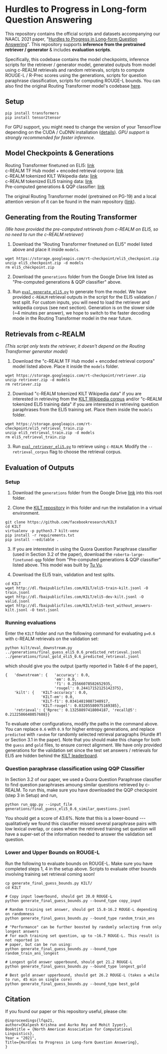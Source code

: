 # Hurdles to Progress in Long-form Question Answering

This repository contains the official scripts and datasets accompanying our NAACL 2021 paper, "[Hurdles to Progress in Long-form Question Answering](https://arxiv.org/abs/2103.06332)". This repository supports **inference from the pretrained retriever / generator** & includes **evaluation scripts**.

Specifically, this codebase contains the model checkpoints, inference scripts for the retriever / generator model, generated outputs from model using c-REALM retrievals and random retrievals, scripts to compute ROUGE-L / R-Prec scores using the generations, scripts for question paraphrase classification, scripts for computing ROUGE-L bounds. You can also find the original Routing Transformer model's codebase [here](https://github.com/google-research/google-research/tree/master/routing_transformer).

## Setup

```
pip install transformers
pip install tensor2tensor
```

For GPU support, you might need to change the version of your TensorFlow depending on the CUDA / CuDNN installation ([details](https://www.tensorflow.org/install/source#gpu)). *GPU support is strongly recommended for faster inference*.

## Model Checkpoints & Generations

Routing Transformer finetuned on ELI5: [link](https://storage.googleapis.com/rt-checkpoint/eli5_checkpoint.zip)  
c-REALM TF Hub model + encoded retrieval corpora: [link](https://storage.googleapis.com/rt-checkpoint/retriever.zip)  
c-REALM tokenized KILT Wikipedia data: [link](https://storage.googleapis.com/rt-checkpoint/kilt_retrieval_train.zip)   
c-REALM tokenized ELI5 training data: [link](https://storage.googleapis.com/rt-checkpoint/eli5_retrieval_train.zip)  
Pre-computed generations & QQP classifier: [link](https://drive.google.com/drive/folders/1kBIo26SdjHJUKe7wYr2mh87sH0XNnUSJ?usp=sharing)

The original Routing Transformer model (pretrained on PG-19) and a local attention version of it can be found in the main repository ([link](https://github.com/google-research/google-research/tree/master/routing_transformer#pre-trained-pg-19-checkpoint-)).

## Generating from the Routing Transformer

*(We have provided the pre-computed retrievals from c-REALM on ELI5, so no need to run the c-REALM retriever)*

1. Download the "Routing Transformer finetuned on ELI5" model listed above and place it inside `models`.

```
wget https://storage.googleapis.com/rt-checkpoint/eli5_checkpoint.zip
unzip eli5_checkpoint.zip -d models
rm eli5_checkpoint.zip
```

2. Download the `generations` folder from the Google Drive link listed as "Pre-computed generations & QQP classifier" above.

3. Run [`eval_generate_eli5.py`](eval_generate_eli5.py) to generate from the model. We have provided `c-REALM` retrieval outputs in the script for the ELI5 validation / test split. For custom inputs, you will need to load the retriever and wikipedia corpus (see next section). Generation is on the slower side (~4 minutes per answer), we hope to switch to the faster decoding mode in the Routing Transformer model in the near future.

## Retrievals from c-REALM

*(This script only tests the retriever, it doesn't depend on the Routing Transformer generator model)*

1. Download the "c-REALM TF Hub model + encoded retrieval corpora" model listed above. Place it inside the `models` folder.

```
wget https://storage.googleapis.com/rt-checkpoint/retriever.zip
unzip retriever.zip -d models
rm retriever.zip
```

2. Download "c-REALM tokenized KILT Wikipedia data" if you are interested in retrieving from the [KILT Wikipedia corpus](https://github.com/facebookresearch/KILT#kilt-knowledge-source) and/or "c-REALM tokenized ELI5 training data" if you are interested in retrieving question paraphrases from the ELI5 training set. Place them inside the `models` folder.

```
wget https://storage.googleapis.com/rt-checkpoint/eli5_retrieval_train.zip
unzip eli5_retrieval_train.zip -d models
rm eli5_retrieval_train.zip
```

3. Run [`eval_retriever_eli5.py`](eval_retriever_eli5.py) to retrieve using `c-REALM`. Modify the `--retrieval_corpus` flag to choose the retrieval corpus.

## Evaluation of Outputs

### Setup

1. Download the `generations` folder from the Google Drive [link](https://drive.google.com/drive/folders/1kBIo26SdjHJUKe7wYr2mh87sH0XNnUSJ?usp=sharing) into this root folder.

2. Clone the [KILT repository](https://github.com/facebookresearch/KILT) in this folder and run the installation in a virtual environment.

```
git clone https://github.com/facebookresearch/KILT
cd KILT
virtualenv -p python3.7 kilt-venv
pip install -r requirements.txt
pip install --editable .
```

3. If you are interested in using the Quora Question Paraphrase classifier (used in Section 3.2 of the paper), download the `roberta-large-finetuned-qqp` folder from "Pre-computed generations & QQP classifier" listed above. This model was built by [Tu Vu](https://people.cs.umass.edu/~tuvu/).

4. Download the ELI5 train, validation and test splits.

```
cd KILT
wget http://dl.fbaipublicfiles.com/KILT/eli5-train-kilt.jsonl -O train.jsonl
wget http://dl.fbaipublicfiles.com/KILT/eli5-dev-kilt.jsonl -O valid.jsonl
wget http://dl.fbaipublicfiles.com/KILT/eli5-test_without_answers-kilt.jsonl -O test.jsonl
```

### Running evaluations

Enter the `KILT` folder and run the following command for evaluating `p=0.6` with c-REALM retrievals on the validation set:

```
python kilt/eval_downstream.py ../generations/final_guess_eli5_0.6_predicted_retrieval.jsonl ../generations/final_gold_eli5_0.6_predicted_retrieval.jsonl
```

which should give you the output (partly reported in Table 6 of the paper),

```
{   'downstream': {   'accuracy': 0.0,
                      'em': 0.0,
                      'f1': 0.25566078582652935,
                      'rougel': 0.24417152125142375},
    'kilt': {   'KILT-accuracy': 0.0,
                'KILT-em': 0.0,
                'KILT-f1': 0.03414819887348917,
                'KILT-rougel': 0.03205580975169385},
    'retrieval': {'Rprec': 0.13258897418004187, 'recall@5': 0.2122586648057688}}
```

To evaluate other configurations, modify the paths in the command above. You can replace `0.6` with `0.9` for higher entropy generations, and replace `predicted` with `random` for randomly selected retrieval paragraphs (Hurdle #1 or Section 3.1 in the paper). Note that you should make this change for both the `guess` and `gold` files, to ensure correct alignment. We have only provided generations for the validation set since the test set answers / retrievals for ELI5 are hidden behind the [KILT leaderboard](https://eval.ai/web/challenges/challenge-page/689/leaderboard/1908).

### Question paraphrase classification using QQP Classifier

In Section 3.2 of our paper, we used a Quora Question Paraphrase classifier to find question paraphrases amoung similar questions retrieved by c-REALM. To run this, make sure you have downloaded the QQP checkpoint (step 3 in Setup) and run,

```
python run_qqp.py --input_file generations/final_guess_eli5_0.6_similar_questions.jsonl
```

You should get a score of 43.6%. Note that this is a lower-bound --- qualitatively we found this classifier missed several paraphrase pairs with low lexical overlap, or cases where the retrieved training set question will have a super-set of the information needed to answer the validation set question.

### Lower and Upper Bounds on ROUGE-L

Run the following to evaluate bounds on ROUGE-L. Make sure you have completed steps 1, 4 in the setup above. Scripts to evaluate other bounds involving training set retrieval coming soon!

```
cp generate_final_guess_bounds.py KILT/
cd KILT

# Copy input lowerbound, should get 20.0 ROUGE-L
python generate_final_guess_bounds.py --bound_type copy_input

# Random training set answer, should get 15.8-16.2 ROUGE-L depending on randomness
python generate_final_guess_bounds.py --bound_type random_train_ans

# "Performance" can be further boosted by randomly selecting from only longest answers
# for each training set question, up to ~16.7 ROUGE-L. This result is not reported in
# paper, but can be run using:
python generate_final_guess_bounds.py --bound_type random_train_ans_longest

# Longest gold answer upperbound, should get 21.2 ROUGE-L
python generate_final_guess_bounds.py --bound_type longest_gold

# Best gold answer upperbound, should get 26.2 ROUGE-L (takes a while to run, 45 min on single core)
python generate_final_guess_bounds.py --bound_type best_gold
```

## Citation

If you found our paper or this repository useful, please cite:

```
@inproceedings{lfqa21,
author={Kalpesh Krishna and Aurko Roy and Mohit Iyyer},
Booktitle = {North American Association for Computational Linguistics},
Year = "2021",
Title={Hurdles to Progress in Long-form Question Answering},
}
```
